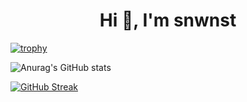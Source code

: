 <h1 align="center">Hi 👋, I'm snwnst</h1>


[![trophy](https://github-profile-trophy.vercel.app/?username=snwnst&theme=onedark)](https://github.com/ryo-ma/github-profile-trophy)

![Anurag's GitHub stats](https://github-readme-stats.vercel.app/api?username=snwnst&theme=dark&show_icons=true&count_private=true)

[![GitHub Streak](http://github-readme-streak-stats.herokuapp.com?user=snwnst&theme=dark)](https://git.io/streak-stats)

<!--
**snwnst/snwnst** is a ✨ _special_ ✨ repository because its `README.md` (this file) appears on your GitHub profile.

Here are some ideas to get you started:

- 🔭 I’m currently working on ...
- 🌱 I’m currently learning ...
- 👯 I’m looking to collaborate on ...
- 🤔 I’m looking for help with ...
- 💬 Ask me about ...
- 📫 How to reach me: ...
- 😄 Pronouns: ...
- ⚡ Fun fact: ...
-->
